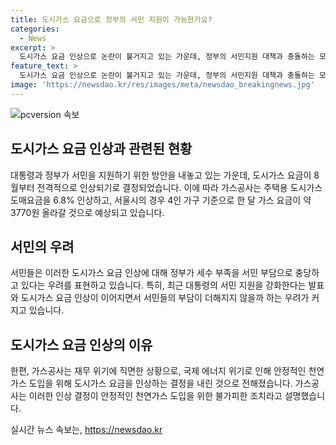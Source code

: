 ```yaml
---
title: 도시가스 요금으로 정부의 서민 지원이 가능한가요?
categories:
  - News
excerpt: >
  도시가스 요금 인상으로 논란이 불거지고 있는 가운데, 정부의 서민지원 대책과 충돌하는 모습이다. 가스공사는 주택용 도시가스 도매요금을 8월부터 6.8% 인상하겠다고 밝혔고, 이에 대해 정부의 승인이 필요하다. 특히 윤석열 대통령이 서민 및 중산층 지원 확대를 발표한 뒤 이런 결정이 나오면서 우려가 커지고 있다. 정부의 세금 부족 문제와의 관련성도 논란이 되고 있는 상황이다. 하지만 가스공사는 국제 에너지 위기로 인해 불가피한 결정이라고 주장하며 이에 대한 설명을 내놓고 있다.
feature_text: >
  도시가스 요금 인상으로 논란이 불거지고 있는 가운데, 정부의 서민지원 대책과 충돌하는 모습이다. 가스공사는 주택용 도시가스 도매요금을 8월부터 6.8% 인상하겠다고 밝혔고, 이에 대해 정부의 승인이 필요하다. 특히 윤석열 대통령이 서민 및 중산층 지원 확대를 발표한 뒤 이런 결정이 나오면서 우려가 커지고 있다. 정부의 세금 부족 문제와의 관련성도 논란이 되고 있는 상황이다. 하지만 가스공사는 국제 에너지 위기로 인해 불가피한 결정이라고 주장하며 이에 대한 설명을 내놓고 있다.
image: 'https://newsdao.kr/res/images/meta/newsdao_breakingnews.jpg'
---
```


<p><img src="https://newsdao.kr/res/images/meta/newsdao_breakingnews.jpg" alt="pcversion 속보" /></p>

<h2 data-ke-size="size26">도시가스 요금 인상과 관련된 현황</h2>

<p data-ke-size="size16">대통령과 정부가 서민을 지원하기 위한 방안을 내놓고 있는 가운데, 도시가스 요금이 8월부터 전격적으로 인상되기로 결정되었습니다. 이에 따라 가스공사는 주택용 도시가스 도매요금을 6.8% 인상하고, 서울시의 경우 4인 가구 기준으로 한 달 가스 요금이 약 3770원 올라갈 것으로 예상되고 있습니다.</p>

<h2 data-ke-size="size26">서민의 우려</h2>

<p data-ke-size="size16">서민들은 이러한 도시가스 요금 인상에 대해 정부가 세수 부족을 서민 부담으로 충당하고 있다는 우려를 표현하고 있습니다. 특히, 최근 대통령의 서민 지원을 강화한다는 발표와 도시가스 요금 인상이 이어지면서 서민들의 부담이 더해지지 않을까 하는 우려가 커지고 있습니다.</p>

<h2 data-ke-size="size26">도시가스 요금 인상의 이유</h2>

<p data-ke-size="size16">한편, 가스공사는 재무 위기에 직면한 상황으로, 국제 에너지 위기로 인해 안정적인 천연가스 도입을 위해 도시가스 요금을 인상하는 결정을 내린 것으로 전해졌습니다. 가스공사는 이러한 인상 결정이 안정적인 천연가스 도입을 위한 불가피한 조치라고 설명했습니다.</p>
실시간 뉴스 속보는, <a href="https://newsdao.kr" rel="dofollow">https://newsdao.kr</a>


